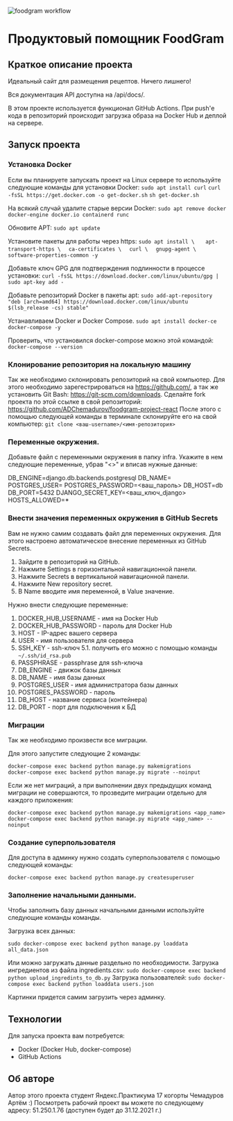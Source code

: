 ![foodgram workflow](https://github.com/ADChemadurov/foodgram-project-react/actions/workflows/foodgram_workflow.yml/badge.svg)

# Продуктовый помощник FoodGram

## Краткое описание проекта

Идеальный сайт для размещения рецептов. Ничего лишнего!

Вся документация API доступна на /api/docs/.

В этом проекте используется функционал GitHub Actions. При push'е
кода в репозиторий происходит загрузка образа на Docker Hub и деплой на сервере.

## Запуск проекта

### Установка Docker

Если вы планируете запускать проект на Linux сервере то используйте следующие
команды для установки Docker:
```sudo apt install curl```
```curl -fsSL https://get.docker.com -o get-docker.sh```
```sh get-docker.sh```

На всякий случай удалите старые версии Docker:
```sudo apt remove docker docker-engine docker.io containerd runc```

Обновите APT:
```sudo apt update```

Установите пакеты для работы через https:
```sudo apt install \ ```
```  apt-transport-https \```
```  ca-certificates \```
```  curl \```
```  gnupg-agent \```
```  software-properties-common -y```

Добавьте ключ GPG для подтверждения подлинности в процессе установки:
```curl -fsSL https://download.docker.com/linux/ubuntu/gpg | sudo apt-key add -```

Добавьте репозиторий Docker в пакеты apt:
```sudo add-apt-repository "deb [arch=amd64] https://download.docker.com/linux/ubuntu $(lsb_release -cs) stable"```

Устанавливаем Docker и Docker Compose.
```sudo apt install docker-ce docker-compose -y```

Проверить, что установился docker-compose можно этой командой:
```docker-compose --version```

### Клонирование репозитория на локальную машину

Так же необходимо склонировать репозиторий на свой компьютер.
Для этого необходимо зарегестрироваться на https://github.com/,
а так же установить Git Bash: https://git-scm.com/downloads.
Cделайте fork проекта по этой ссылке в свой репозиторий:
https://github.com/ADChemadurov/foodgram-project-react
После этого с помощью следующей команды в терминале склонируйте
его на свой компьютер: ```git clone <ваш-username>/<имя-репозитория>```


### Переменные окружения.

Добавьте файл с переменными окружения в папку infra.
Укажите в нем следующие переменные, убрав "<>" и вписав нужные данные:

DB_ENGINE=django.db.backends.postgresql
DB_NAME=<postgres>
POSTGRES_USER=<postgres>
POSTGRES_PASSWORD=<ваш_пароль>
DB_HOST=db
DB_PORT=5432
DJANGO_SECRET_KEY=<ваш_ключ_django>
HOSTS_ALLOWED=*


### Внести значения переменных окружения в GitHub Secrets
Вам не нужно самим создавать файл для переменных окружения.
Для этого настроено автоматическое внесение переменных из GitHub Secrets.
1. Зайдите в репозиторий на GitHub.
2. Нажмите Settings в горизонтальной навигационной панели.
3. Нажмите Secrets в вертикальной навигационной панели.
4. Нажмите New repository secret.
5. В Name вводите имя переменной, в Value значение.

Нужно внести следующие переменные:
1. DOCKER_HUB_USERNAME - имя на Docker Hub
2. DOCKER_HUB_PASSWORD - пароль для Docker Hub
3. HOST - IP-адрес вашего сервера
4. USER - имя пользователя для сервера
5. SSH_KEY - ssh-ключ
    5.1. получить его можно с помощью команды ```~/.ssh/id_rsa.pub```
6. PASSPHRASE - passphrase для ssh-ключа
7. DB_ENGINE - движок базы данных
8. DB_NAME - имя базы данных
9. POSTGRES_USER - имя администратора базы данных
10. POSTGRES_PASSWORD - пароль
11. DB_HOST - название сервиса (контейнера)
12. DB_PORT - порт для подключения к БД

### Миграции

Так же необходимо произвести все миграции.

Для этого запустите следующие 2 команды:
```
docker-compose exec backend python manage.py makemigrations
docker-compose exec backend python manage.py migrate --noinput
```

Если же нет миграций, а при выполнении двух предыдущих команд
миграции не совершаются, то прозведите миграции отдельно для
каждого приложения:
```
docker-compose exec backend python manage.py makemigrations <app_name>
docker-compose exec backend python manage.py migrate <app_name> --noinput
```


### Создание суперпользователя

Для доступа в админку нужно создать суперпользователя
с помощью следующей команды:
```
docker-compose exec backend python manage.py createsuperuser
```

### Заполнение начальными данными.

Чтобы заполнить базу данных начальными данными используйте
следующие команды команды.

Загрузка всех данных:
```
sudo docker-compose exec backend python manage.py loaddata all_data.json
```

Или можно загружать данные раздельно по необходимости.
Загрузка ингредиентов из файла ingredients.csv:
```sudo docker-compose exec backend python upload_ingredints_to_db.py```
Загрузка пользователей:
```sudo docker-compose exec backend python loaddata users.json```

Картинки придется самим загрузить через админку.

## Технологии

Для запуска проекта вам потребуется:
- Docker (Docker Hub, docker-compose)
- GitHub Actions

## Об авторе

Автор этого проекта студент Яндекс.Практикума 17 когорты Чемадуров Артём :)
Посмотреть рабочий проект вы можете по следующему адресу: 51.250.1.76 (доступен будет до 31.12.2021 г.)